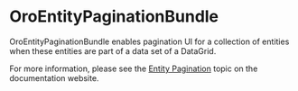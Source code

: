 # OroEntityPaginationBundle

OroEntityPaginationBundle enables pagination UI for a collection of entities when these entities are part of a data set of a DataGrid.

For more information, please see the [Entity Pagination](https://doc.oroinc.com/backend/entities/data-grids/pagination/) topic on the documentation website.

